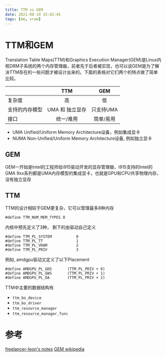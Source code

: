 ```yaml
---
title: TTM vs GEM
date: 2021-08-19 15:42:45
tags: [mm, vram]
---
```


# TTM和GEM

Translation Table Maps(TTM)和Graphics Execution Manager(GEM)是Linux内核DRM子系统的两个内存管理器，前者先于后者被实现，也可以说GEM是为了解决TTM存在的一些问题才被设计出来的。下面的表格对它们两个的特点做了简单比较。

<!--more-->

|                   | TTM             | GEM              |
|:------------------|:---------------:|:----------------:|
| 复杂度            | 高              | 低               |
| 支持的内存模型    | UMA 和 独立显存 | 只支持UMA        |
| 接口              | 统一/难用       | 简单/易用        |

- UMA Unified/Uniform Memory Architecture设备，例如集成显卡
- NUMA Non-Unified/Uniform Memory Architecture设备, 例如独立显卡

## GEM

GEM一开始是Intel的工程师给i915驱动开发的显存管理器，i915支持的Intel的GMA 9xx系列都是UMA内存模型的集成显卡，也就是GPU和CPU共享物理内存，没有独立显存

## TTM

TTM的设计相较于GEM更复杂，它可以管理最多8种内存

```
#define TTM_NUM_MEM_TYPES 8
```

内核中预先定义了3种， 剩下的由驱动自己定义

```
#define TTM_PL_SYSTEM           0
#define TTM_PL_TT               1
#define TTM_PL_VRAM             2
#define TTM_PL_PRIV             3
```

例如, amdgpu驱动又定义了以下Placement

```
#define AMDGPU_PL_GDS		(TTM_PL_PRIV + 0)
#define AMDGPU_PL_GWS		(TTM_PL_PRIV + 1)
#define AMDGPU_PL_OA		(TTM_PL_PRIV + 2)
```

TTM中主要的数据结构有

- `ttm_bo_device`
- `ttm_bo_driver`
- `ttm_resource_manager`
- `ttm_resource_manager_func`


# 参考
[freelancer-leon's notes](https://github.com/freelancer-leon/notes/blob/master/kernel/graphic/Linux-Graphic.md)
[GEM wikipedia](https://en.wikipedia.org/wiki/Direct_Rendering_Manager#Graphics_Execution_Manager)

